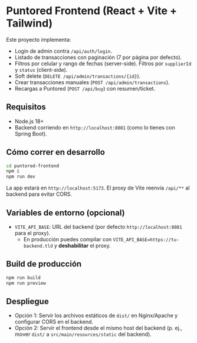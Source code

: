 # Puntored Frontend (React + Vite + Tailwind)

Este proyecto implementa:
- Login de admin contra `/api/auth/login`.
- Listado de transacciones con paginación (7 por página por defecto).
- Filtros por celular y rango de fechas (server-side). Filtros por `supplierId` y `status` (client-side).
- Soft delete (`DELETE /api/admin/transactions/{id}`).
- Crear transacciones manuales (`POST /api/admin/transactions`).
- Recargas a Puntored (`POST /api/buy`) con resumen/ticket.

## Requisitos
- Node.js 18+
- Backend corriendo en `http://localhost:8081` (como lo tienes con Spring Boot).

## Cómo correr en desarrollo
```bash
cd puntored-frontend
npm i
npm run dev
```
La app estará en `http://localhost:5173`. El proxy de Vite reenvía `/api/**` al backend para evitar CORS.

## Variables de entorno (opcional)
- `VITE_API_BASE`: URL del backend (por defecto `http://localhost:8081` para el proxy).
  - En producción puedes compilar con `VITE_API_BASE=https://tu-backend.tld` y **deshabilitar** el proxy.

## Build de producción
```bash
npm run build
npm run preview
```

## Despliegue
- Opción 1: Servir los archivos estáticos de `dist/` en Nginx/Apache y configurar CORS en el backend.
- Opción 2: Servir el frontend desde el mismo host del backend (p. ej., mover `dist/` a `src/main/resources/static` del backend).
